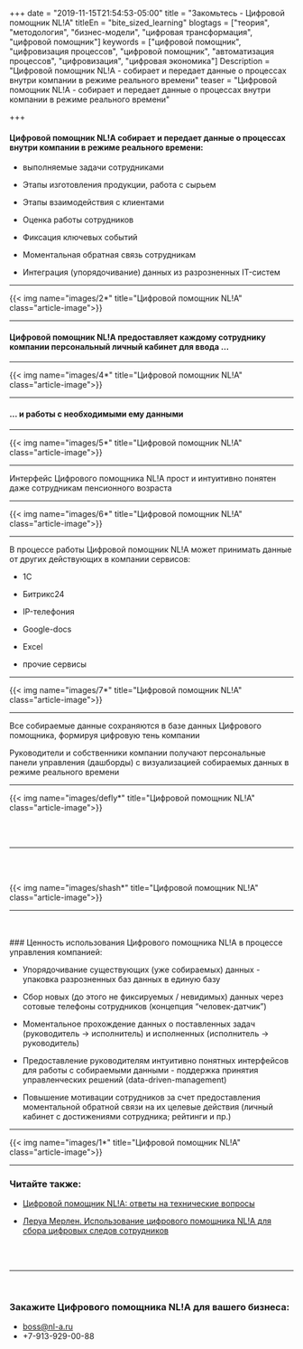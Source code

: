 +++
date = "2019-11-15T21:54:53-05:00"
title = "Закомьтесь - Цифровой помощник NL!A"
titleEn = "bite_sized_learning"
blogtags = ["теория", "методология", "бизнес-модели", "цифровая трансформация", "цифровой помощник"]
keywords = ["цифровой помощник", "цифровизация процессов", "цифровой помощник", "автоматизация процессов", "цифровизация", "цифровая экономика"]
Description = "Цифровой помощник NL!A - собирает и передает данные о процессах внутри компании в режиме реального времени"
teaser = "Цифровой помощник NL!A - собирает и передает данные о процессах внутри компании в режиме реального времени"

+++

#### Цифровой помощник NL!A собирает и передает данные о процессах внутри компании в режиме реального времени:

- выполняемые задачи сотрудниками

- Этапы изготовления продукции, работа с сырьем

- Этапы взаимодействия с клиентами

- Оценка работы сотрудников

- Фиксация ключевых событий

- Моментальная обратная связь сотрудникам

- Интеграция (упорядочивание) данных из разрозненных IT-систем

<hr>
{{< img name="images/2*" title="Цифровой помощник NL!A" class="article-image">}}
<hr>

#### Цифровой помощник NL!A предоставляет каждому сотруднику компании персональный личный кабинет для ввода …

<hr>
{{< img name="images/4*" title="Цифровой помощник NL!A" class="article-image">}}
<hr>

#### … и работы с необходимыми ему данными

<hr>
{{< img name="images/5*" title="Цифровой помощник NL!A" class="article-image">}}
<hr>

Интерфейс Цифрового помощника NL!A прост и интуитивно понятен даже сотрудникам пенсионного возраста

<hr>
{{< img name="images/6*" title="Цифровой помощник NL!A" class="article-image">}}
<hr>

В процессе работы Цифровой помощник NL!A может принимать данные от других действующих в компании сервисов: 

- 1С 

- Битрикс24

- IP-телефония

- Google-docs 

- Excel

- прочие сервисы

<hr>
{{< img name="images/7*" title="Цифровой помощник NL!A" class="article-image">}}
<hr>

Все собираемые данные сохраняются в базе данных Цифрового помощника, формируя цифровую тень компании

Руководители и собственники компании получают персональные панели управления (дашборды) с визуализацией собираемых данных в режиме реального времени

<hr>
{{< img name="images/defly*" title="Цифровой помощник NL!A" class="article-image">}}

<br><br>
<hr><br><br>

{{< img name="images/shash*" title="Цифровой помощник NL!A" class="article-image">}}
<hr>
<br><br>
### Ценность использования Цифрового помощника NL!A в процессе управления компанией:

- Упорядочивание существующих (уже собираемых) данных - упаковка разрозненных баз данных в единую базу

- Сбор новых (до этого не фиксируемых / невидимых) данных через сотовые телефоны сотрудников (концепция “человек-датчик”)

- Моментальное прохождение данных о поставленных задач (руководитель → исполнитель) и исполненных (исполнитель → руководитель)

- Предоставление руководителям интуитивно понятных интерфейсов для работы с собираемыми данными - поддержка принятия управленческих решений (data-driven-management)

- Повышение мотивации сотрудников за счет предоставления моментальной обратной связи на их целевые действия (личный кабинет с достижениями сотрудника; рейтинги и пр.)

<hr>
{{< img name="images/1*" title="Цифровой помощник NL!A" class="article-image">}}
<hr>

### Читайте также:

- <a href="/blog/digital_assistant_tech_faq/" target="_blank">Цифровой помощник NL!A: ответы на технические вопросы</a>

- <a href="/blog/leroy_merlin_digital_assistant/" target="_blank">Леруа Мерлен. Использование цифрового помощника NL!A для сбора цифровых следов сотрудников</a>

<br><br>
<hr>
<br>

### Закажите Цифрового помощника NL!A для вашего бизнеса:

- boss@nl-a.ru
- +7-913-929-00-88